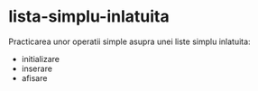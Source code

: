 # lista-simplu-inlatuita
Practicarea unor operatii simple asupra unei liste simplu inlatuita:
* initializare
* inserare
* afisare
